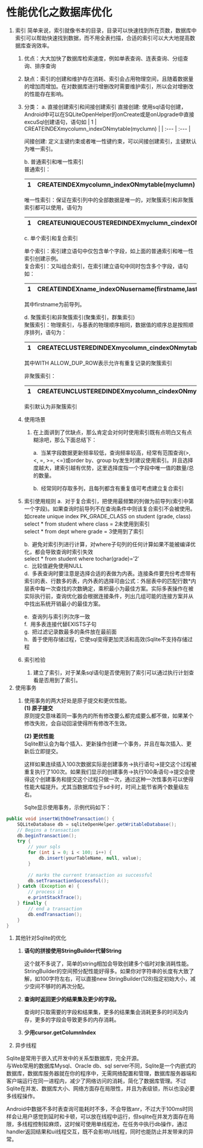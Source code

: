 # 性能优化之数据库优化

1. 索引
   简单来说，索引就像书本的目录，目录可以快速找到所在页数，数据库中索引可以帮助快速找到数据，而不用全表扫描，合适的索引可以大大地提高数据库查询效率。
   1. 优点：大大加快了数据库检索速度，例如单表查询、连表查询、分组查询、排序查询
   2. 缺点：索引的创建和维护存在消耗、索引会占用物理空间，且随着数据量的增加而增加。在对数据库进行增删改时需要维护索引，所以会对增删改的性能存在影响。
   3. 分类：
      a. 直接创建索引和间接创建索引 直接创建: 使用sql语句创建，Android中可以在SQLiteOpenHelper的onCreate或是onUpgrade中直接excuSql创建语句，语句如
      | 1 | CREATEINDEXmycolumn\_indexONmytable\(myclumn\) |
      | :--- | :--- |


      间接创建: 定义主键约束或者唯一性键约束，可以间接创建索引，主键默认为唯一索引。

      b. 普通索引和唯一性索引  
      普通索引：

      | 1 | CREATEINDEXmycolumn\_indexONmytable\(myclumn\) |
      | :--- | :--- |


      唯一性索引：保证在索引列中的全部数据是唯一的，对聚簇索引和非聚簇索引都可以使用，语句为

      | 1 | CREATEUNIQUECOUSTEREDINDEXmyclumn\_cindexONmytable\(mycolumn\) |
      | :--- | :--- |




      c. 单个索引和复合索引

      单个索引：索引建立语句中仅包含单个字段，如上面的普通索引和唯一性索引创建示例。  
      复合索引：又叫组合索引，在索引建立语句中同时包含多个字段，语句如：

      | 1 | CREATEINDEXname\_indexONusername\(firstname,lastname\) |
      | :--- | :--- |


      其中firstname为前导列。

      d. 聚簇索引和非聚簇索引\(聚集索引，群集索引\)  
      聚簇索引：物理索引，与基表的物理顺序相同，数据值的顺序总是按照顺序排列，语句为：

      | 1 | CREATECLUSTEREDINDEXmycolumn\_cindexONmytable\(mycolumn\)WITHALLOW\_DUP\_ROW |
      | :--- | :--- |


      其中WITH ALLOW\_DUP\_ROW表示允许有重复记录的聚簇索引

      非聚簇索引：

      | 1 | CREATEUNCLUSTEREDINDEXmycolumn\_cindexONmytable\(mycolumn\) |
      | :--- | :--- |


      索引默认为非聚簇索引

   4. 使用场景
      1. 在上面讲到了优缺点，那么肯定会对何时使用索引既有点明白又有点糊涂吧，那么下面总结下：

         a.  当某字段数据更新频率较低，查询频率较高，经常有范围查询\(&gt;, &lt;, =, &gt;=, &lt;=\)或order by、group by发生时建议使用索引。并且选择度越大，建索引越有优势，这里选择度指一个字段中唯一值的数量/总的数量。

         b.  经常同时存取多列，且每列都含有重复值可考虑建立复合索引
   5. 索引使用规则
      a.  对于复合索引，把使用最频繁的列做为前导列\(索引中第一个字段\)。如果查询时前导列不在查询条件中则该复合索引不会被使用。  
      如create unique index PK\_GRADE\_CLASS on student \(grade, class\)  
      select \* from student where class = 2未使用到索引  
      select \* from dept where grade = 3使用到了索引

      b.  避免对索引列进行计算，对where子句列的任何计算如果不能被编译优化，都会导致查询时索引失效  
      select \* from student where tochar\(grade\)=’2′  
      c.  比较值避免使用NULL  
      d.  多表查询时要注意是选择合适的表做为内表。连接条件要充份考虑带有索引的表、行数多的表，内外表的选择可由公式：外层表中的匹配行数\*内层表中每一次查找的次数确定，乘积最小为最佳方案。实际多表操作在被实际执行前，查询优化器会根据连接条件，列出几组可能的连接方案并从中找出系统开销最小的最佳方案。

      e.  查询列与索引列次序一致  
      f.  用多表连接代替EXISTS子句  
      g.  把过滤记录数最多的条件放在最前面  
      h.  善于使用存储过程，它使sql变得更加灵活和高效\(Sqlite不支持存储过程

   6. 索引检验
      1. 建立了索引，对于某条sql语句是否使用到了索引可以通过执行计划查看是否用到了索引。
2. 使用事务
   1. 使用事务的两大好处是原子提交和更优性能。  
      **\(1\) 原子提交**  
      原则提交意味着同一事务内的所有修改要么都完成要么都不做，如果某个修改失败，会自动回滚使得所有修改不生效。



      **\(2\) 更优性能**  
      Sqlite默认会为每个插入、更新操作创建一个事务，并且在每次插入、更新后立即提交。

      这样如果连续插入100次数据实际是创建事务-&gt;执行语句-&gt;提交这个过程被重复执行了100次。如果我们显示的创建事务-&gt;执行100条语句-&gt;提交会使得这个创建事务和提交这个过程只做一次，通过这种一次性事务可以使得性能大幅提升。尤其当数据库位于sd卡时，时间上能节省两个数量级左右。

      Sqlte显示使用事务，示例代码如下：

```java
public void insertWithOneTransaction() {
    SQLiteDatabase db = sqliteOpenHelper.getWritableDatabase();
    // Begins a transaction
    db.beginTransaction();
    try {
        // your sqls
        for (int i = 0; i < 100; i++) {
            db.insert(yourTableName, null, value);
        }
 
        // marks the current transaction as successful
        db.setTransactionSuccessful();
    } catch (Exception e) {
        // process it
        e.printStackTrace();
    } finally {
        // end a transaction
        db.endTransaction();
    }
}
```



1. 其他针对Sqlite的优化
   1. **语句的拼接使用StringBuilder代替String**

      这个就不多说了，简单的string相加会导致创建多个临时对象消耗性能。StringBuilder的空间预分配性能好得多。如果你对字符串的长度有大致了解，如100字符左右，可以直接new StringBuilder\(128\)指定初始大小，减少空间不够时的再次分配。

   2. **查询时返回更少的结果集及更少的字段。**

      查询时只取需要的字段和结果集，更多的结果集会消耗更多的时间及内存，更多的字段会导致更多的内存消耗。

   3. **少用cursor.getColumnIndex**
2. 异步线程

Sqlite是常用于嵌入式开发中的关系型数据库，完全开源。  
与Web常用的数据库Mysql、Oracle db、sql server不同，Sqlite是一个内嵌式的数据库，数据库服务器就在你的程序中，无需网络配置和管理，数据库服务器端和客户端运行在同一进程内，减少了网络访问的消耗，简化了数据库管理。不过Sqlite在并发、数据库大小、网络方面存在局限性，并且为表级锁，所以也没必要多线程操作。

Android中数据不多时表查询可能耗时不多，不会导致anr，不过大于100ms时同样会让用户感觉到延时和卡顿，可以放在线程中运行，但sqlite在并发方面存在局限，多线程控制较麻烦，这时候可使用单线程池，在任务中执行db操作，通过handler返回结果和ui线程交互，既不会影响UI线程，同时也能防止并发带来的异常。



